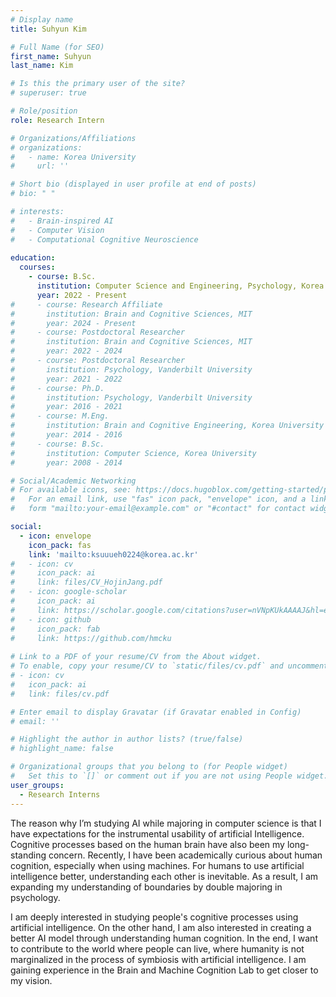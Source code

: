 ```yaml
---
# Display name
title: Suhyun Kim

# Full Name (for SEO)
first_name: Suhyun
last_name: Kim

# Is this the primary user of the site?
# superuser: true

# Role/position
role: Research Intern

# Organizations/Affiliations
# organizations:
#   - name: Korea University
#     url: ''

# Short bio (displayed in user profile at end of posts)
# bio: " "

# interests:
#   - Brain-inspired AI
#   - Computer Vision
#   - Computational Cognitive Neuroscience
    
education:
  courses:
    - course: B.Sc.
      institution: Computer Science and Engineering, Psychology, Korea University
      year: 2022 - Present
#     - course: Research Affiliate
#       institution: Brain and Cognitive Sciences, MIT
#       year: 2024 - Present
#     - course: Postdoctoral Researcher
#       institution: Brain and Cognitive Sciences, MIT
#       year: 2022 - 2024
#     - course: Postdoctoral Researcher
#       institution: Psychology, Vanderbilt University
#       year: 2021 - 2022
#     - course: Ph.D. 
#       institution: Psychology, Vanderbilt University
#       year: 2016 - 2021
#     - course: M.Eng. 
#       institution: Brain and Cognitive Engineering, Korea University
#       year: 2014 - 2016
#     - course: B.Sc.
#       institution: Computer Science, Korea University
#       year: 2008 - 2014

# Social/Academic Networking
# For available icons, see: https://docs.hugoblox.com/getting-started/page-builder/#icons
#   For an email link, use "fas" icon pack, "envelope" icon, and a link in the
#   form "mailto:your-email@example.com" or "#contact" for contact widget.

social:
  - icon: envelope
    icon_pack: fas
    link: 'mailto:ksuuueh0224@korea.ac.kr' 
#   - icon: cv
#     icon_pack: ai
#     link: files/CV_HojinJang.pdf
#   - icon: google-scholar
#     icon_pack: ai
#     link: https://scholar.google.com/citations?user=nVNpKUkAAAAJ&hl=en
#   - icon: github
#     icon_pack: fab
#     link: https://github.com/hmcku
  
# Link to a PDF of your resume/CV from the About widget.
# To enable, copy your resume/CV to `static/files/cv.pdf` and uncomment the lines below.
# - icon: cv
#   icon_pack: ai
#   link: files/cv.pdf

# Enter email to display Gravatar (if Gravatar enabled in Config)
# email: ''

# Highlight the author in author lists? (true/false)
# highlight_name: false

# Organizational groups that you belong to (for People widget)
#   Set this to `[]` or comment out if you are not using People widget.
user_groups:
  - Research Interns
---
```


The reason why I’m studying AI while majoring in computer science is that I have expectations for the instrumental usability of artificial Intelligence. Cognitive processes based on the human brain have also been my long-standing concern. Recently, I have been academically curious about human cognition, especially when using machines. For humans to use artificial intelligence better, understanding each other is inevitable. As a result, I am expanding my understanding of boundaries by double majoring in psychology. 

I am deeply interested in studying people's cognitive processes using artificial intelligence. On the other hand, I am also interested in creating a better AI model through understanding human cognition. In the end, I want to contribute to the world where people can live, where humanity is not marginalized in the process of symbiosis with artificial intelligence. I am gaining experience in the Brain and Machine Cognition Lab to get closer to my vision.